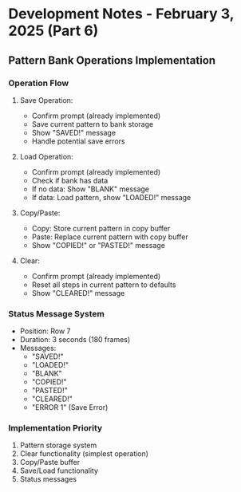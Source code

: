 # Development Notes - February 3, 2025 (Part 6)

## Pattern Bank Operations Implementation

### Operation Flow
1. Save Operation:
   - Confirm prompt (already implemented)
   - Save current pattern to bank storage
   - Show "SAVED!" message
   - Handle potential save errors

2. Load Operation:
   - Confirm prompt (already implemented)
   - Check if bank has data
   - If no data: Show "BLANK" message
   - If data: Load pattern, show "LOADED!" message

3. Copy/Paste:
   - Copy: Store current pattern in copy buffer
   - Paste: Replace current pattern with copy buffer
   - Show "COPIED!" or "PASTED!" message

4. Clear:
   - Confirm prompt (already implemented)
   - Reset all steps in current pattern to defaults
   - Show "CLEARED!" message

### Status Message System
- Position: Row 7
- Duration: 3 seconds (180 frames)
- Messages:
  * "SAVED!"
  * "LOADED!"
  * "BLANK"
  * "COPIED!"
  * "PASTED!"
  * "CLEARED!"
  * "ERROR 1" (Save Error)

### Implementation Priority
1. Pattern storage system
2. Clear functionality (simplest operation)
3. Copy/Paste buffer
4. Save/Load functionality
5. Status messages